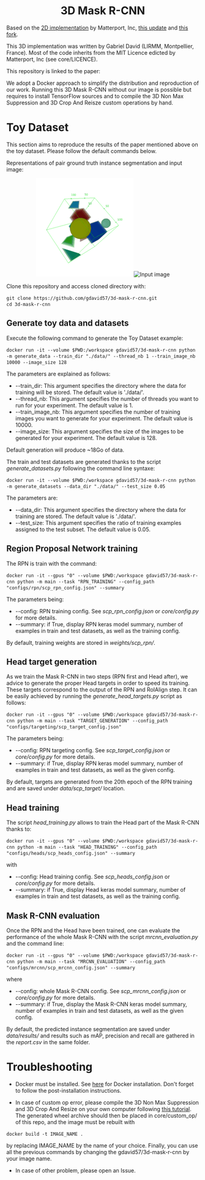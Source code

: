 <h1 align="center"> 3D Mask R-CNN </h1>

Based on the [2D implementation](https://github.com/matterport/Mask_RCNN) by Matterport, Inc, [this update](https://github.com/ahmedfgad/Mask-RCNN-TF2) and [this fork](https://github.com/matterport/Mask_RCNN/pull/1611/files).

This 3D implementation was written by Gabriel David (LIRMM, Montpellier, France). Most of the code inherits from the MIT Licence edicted by Matterport, Inc (see core/LICENCE).

This repository is linked to the paper:

We adopt a Docker approach to simplify the distribution and reproduction of our work. Running this 3D Mask R-CNN without our image is possible but requires to install TensorFlow sources and to compile the 3D Non Max Suppression and 3D Crop And Reisze custom operations by hand.

# Toy Dataset

This section aims to reproduce the results of the paper mentioned above on the toy dataset. Please follow the default commands below.

Representations of pair ground truth instance segmentation and input image:

<p align="center">
    <img src="example/segmentation.gif" alt="Instance segmentation"><img src="example/input_image.gif" alt="Input image">
</p>

Clone this repository and access cloned directory with:

```
git clone https://github.com/gdavid57/3d-mask-r-cnn.git
cd 3d-mask-r-cnn
```

## Generate toy data and datasets

Execute the following command to generate the Toy Dataset example:

```
docker run -it --volume $PWD:/workspace gdavid57/3d-mask-r-cnn python -m generate_data --train_dir "./data/" --thread_nb 1 --train_image_nb 10000 --image_size 128
```

The parameters are explained as follows:

+ --train_dir: This argument specifies the directory where the data for training will be stored. The default value is './data/'.
+ --thread_nb: This argument specifies the number of threads you want to run for your experiment. The default value is 1.
+ --train_image_nb: This argument specifies the number of training images you want to generate for your experiment. The default value is 10000.
+ --image_size: This argument specifies the size of the images to be generated for your experiment. The default value is 128.

Default generation will produce ~18Go of data.

The train and test datasets are generated thanks to the script *generate_datasets.py* following the command line syntaxe:

```
docker run -it --volume $PWD:/workspace gdavid57/3d-mask-r-cnn python -m generate_datasets --data_dir "./data/" --test_size 0.05
```

The parameters are:

+ --data_dir: This argument specifies the directory where the data for training are stored. The default value is './data/'.
+ --test_size: This argument specifies the ratio of training examples assigned to the test subset. The default value is 0.05.

## Region Proposal Network training

The RPN is train with the command:

```
docker run -it --gpus "0" --volume $PWD:/workspace gdavid57/3d-mask-r-cnn python -m main --task "RPN_TRAINING" --config_path "configs/rpn/scp_rpn_config.json" --summary
```

The parameters being:

+ --config: RPN training config. See *scp_rpn_config.json* or *core/config.py* for more details.
+ --summary: if True, display RPN keras model summary, number of examples in train and test datasets, as well as the training config.

By default, training weights are stored in *weights/scp_rpn/*.

## Head target generation

As we train the Mask R-CNN in two steps (RPN first and Head after), we advice to generate the proper Head targets in order to speed its training. These targets correspond to the output of the RPN and RoIAlign step. It can be easily achieved by running the *generate_head_targets.py* script as follows:

```
docker run -it --gpus "0" --volume $PWD:/workspace gdavid57/3d-mask-r-cnn python -m main --task "TARGET_GENERATION" --config_path "configs/targeting/scp_target_config.json"
```

The parameters being:

+ --config: RPN targeting config. See *scp_target_config.json* or *core/config.py* for more details.
+ --summary: if True, display RPN keras model summary, number of examples in train and test datasets, as well as the given config.

By default, targets are generated from the 20th epoch of the RPN training and are saved under *data/scp_target/* location.

## Head training

The script *head_training.py* allows to train the Head part of the Mask R-CNN thanks to:
```
docker run -it --gpus "0" --volume $PWD:/workspace gdavid57/3d-mask-r-cnn python -m main --task "HEAD_TRAINING" --config_path "configs/heads/scp_heads_config.json" --summary
```

with

+ --config: Head training config. See *scp_heads_config.json* or *core/config.py* for more details.
+ --summary: if True, display Head keras model summary, number of examples in train and test datasets, as well as the training config.

## Mask R-CNN evaluation

Once the RPN and the Head have been trained, one can evaluate the performance of the whole Mask R-CNN with the script *mrcnn_evaluation.py* and the command line:

```
docker run -it --gpus "0" --volume $PWD:/workspace gdavid57/3d-mask-r-cnn python -m main --task "MRCNN_EVALUATION" --config_path "configs/mrcnn/scp_mrcnn_config.json" --summary
```

where

+ --config: whole Mask R-CNN config. See *scp_mrcnn_config.json* or *core/config.py* for more details.
+ --summary: if True, display the Mask R-CNN keras model summary, number of examples in train and test datasets, as well as the given config.

By default, the predicted instance segmentation are saved under *data/results/* and results such as mAP, precision and recall are gathered in the *report.csv* in the same folder.


<!-- ## Appendix 1: Compare prediction and ground truth instance segmentation



## Appendix 2: Mask R-CNN training

The whole Mask R-CNN is trainable as an end-to-end network with the Python script:

```
python mrcnn_training.py --config_path "configs/mrcnn/scp_mrcnn_config.json" --gpus "0" --summary True
```

where

+ --config: whole Mask R-CNN config. See *scp_mrcnn_config.json* or *core/config.py* for more details.
+ --gpus: GPUs to use for training. "0" or "1" to use only one gpu, "0,1" for two gpus for instance.
+ --summary: if True, display the Mask R-CNN keras model summary, number of examples in train and test datasets, as well as the training config.

## Appendix 3: Mask R-CNN prediction

The whole Mask R-CNN is trainable as an end-to-end network with the Python script:

```
python mrcnn_training.py --config_path "configs/mrcnn/scp_mrcnn_config.json" --gpus "0" --summary True
```

where

+ --config: whole Mask R-CNN config. See *scp_mrcnn_config.json* or *core/config.py* for more details.
+ --gpus: GPUs to use for training. "0" or "1" to use only one gpu, "0,1" for two gpus for instance.
+ --summary: if True, display the Mask R-CNN keras model summary, number of examples in train and test datasets, as well as the training config. -->


# Troubleshooting

+ Docker must be installed. See [here](https://docs.docker.com/engine/install/) for Docker installation. Don't forget to follow the post-installation instructions.

+ In case of custom op error, please compile the 3D Non Max Suppression and 3D Crop And Resize on your own computer following [this tutorial](https://github.com/gdavid57/3d-nms-car-custom-op). The generated wheel archive should then be placed in core/custom_op/ of this repo, and the image must be rebuilt with

```
docker build -t IMAGE_NAME .
```

by replacing IMAGE_NAME by the name of your choice. Finally, you can use all the previous commands by changing the gdavid57/3d-mask-r-cnn by your image name.

+ In case of other problem, please open an Issue.